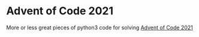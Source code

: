 # Advent of Code 2021

More or less great pieces of python3 code for solving [Advent of Code 2021](https://adventofcode.com/2021)
